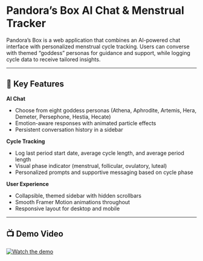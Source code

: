 # Pandora’s Box AI Chat & Menstrual Tracker

Pandora’s Box is a web application that combines an AI-powered chat interface with personalized menstrual cycle tracking. Users can converse with themed “goddess” personas for guidance and support, while logging cycle data to receive tailored insights.

---

## 📌 Key Features

**AI Chat**  
- Choose from eight goddess personas (Athena, Aphrodite, Artemis, Hera, Demeter, Persephone, Hestia, Hecate)  
- Emotion-aware responses with animated particle effects  
- Persistent conversation history in a sidebar  

**Cycle Tracking**  
- Log last period start date, average cycle length, and average period length  
- Visual phase indicator (menstrual, follicular, ovulatory, luteal)  
- Personalized prompts and supportive messaging based on cycle phase  

**User Experience**  
- Collapsible, themed sidebar with hidden scrollbars  
- Smooth Framer Motion animations throughout  
- Responsive layout for desktop and mobile  

---

## 📺 Demo Video

[![Watch the demo]()](https://drive.google.com/file/d/184tQ0CKy-7cnzjeMPBv7jA-qy2S1vEs0/view?usp=drive_link)
